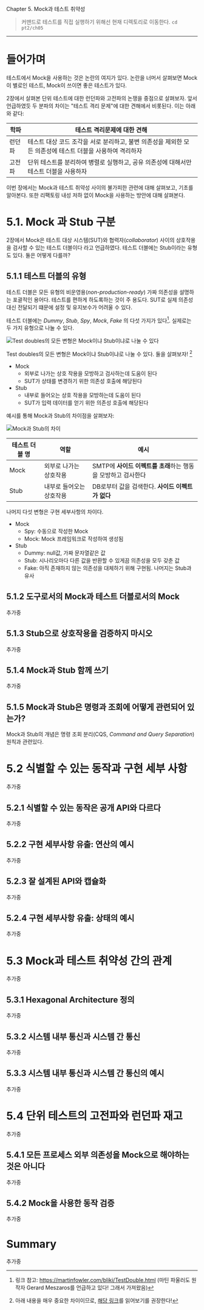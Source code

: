 Chapter 5. Mock과 테스트 취약성

> 커맨드로 테스트를 직접 실행하기 위해선 현재 디렉토리로 이동한다.
>   `cd pt2/ch05`

---

# 들어가며

테스트에서 Mock을 사용하는 것은 논란의 여지가 있다. 논란을 너머서 살펴보면 Mock이 별로인 테스트, Mock이 쓰이면 좋은 테스트가 있다.

2장에서 살펴본 단위 테스트에 대한 런던파와 고전파의 논쟁을 중점으로 살펴보자. 앞서 언급하였듯 두 분파의 차이는 "테스트 격리 문제"에 대한 견해에서 비롯된다. 이는 아래와 같다:

| 학파  | 테스트 격리문제에 대한 견해                                             |
|-----|-------------------------------------------------------------|
| 런던파 | 테스트 대상 코드 조각을 서로 분리하고, 불변 의존성을 제외한 모든 의존성에 테스트 더블을 사용하여 격리하자 |
| 고전파| 단위 테스트를 분리하여 병렬로 실행하고, 공유 의존성에 대해서만 테스트 더블을 사용하자            |

이번 장에서는 Mock과 테스트 취약성 사이의 불가피한 관련에 대해 살펴보고, 기초를 알아본다. 또한 리팩토링 내성 저하 없이 Mock을 사용하는 방안에 대해 살펴본다.

# 5.1. Mock 과 Stub 구분

2장에서 Mock은 테스트 대상 시스템(SUT)와 협력자(_collaborator_) 사이의 상호작용을 검사할 수 있는 테스트 더블이다 라고 언급하였다. 테스트 더블에는 Stub이라는 유형도 있다. 둘은 어떻게 다를까?

## 5.1.1 테스트 더블의 유형

테스트 더블은 모든 유형의 비운영용(_non-production-ready_) 가짜 의존성을 설명하는 포괄적인 용어다. 테스트를 편하게 하도록하는 것이 주 용도다. SUT로 실제 의존성 대신 전달되기 떄문에 설정 및 유지보수가 어려울 수 있다.

테스트 더블에는 _Dummy_, _Stub_, _Spy_, _Mock_, _Fake_ 의 다섯 가지가 있다[^1]. 실제로는 두 가지 유형으로 나눌 수 있다.

![Test doubles의 모든 변형은 Mock이냐 Stub이냐로 나눌 수 있다](./media/001.png)

Test doubles의 모든 변형은 Mock이냐 Stub이냐로 나눌 수 있다. 둘을 살펴보자! [^2]

- Mock
    - 외부로 나가는 상호 작용을 모방하고 검사하는데 도움이 된다
    - SUT가 상태를 변경하기 위한 의존성 호출에 해당된다
- Stub
    - 내부로 들어오는 상호 작용을 모방하는데 도움이 된다
    - SUT가 입력 데이터를 얻기 위한 의존성 호출에 해당된다

예시를 통해 Mock과 Stub의 차이점을 살펴보자:

![Mock과 Stub의 차이](./media/002.png)

|테스트 더블 명|역할| 예시                                    |
|--------------|----|---------------------------------------|
|Mock|외부로 나가는 상호작용| SMTP에 **사이드 이펙트를 초래**하는 행동을 모방하고 검사한다 |
|Stub|내부로 들어오는 상호작용| DB로부터 값을 검색한다. **사이드 이펙트가 없다**        |

나머지 다섯 변형은 구현 세부사항의 차이다.

- Mock
    - Spy: 수동으로 작성한 Mock
    - Mock: Mock 프레임워크로 작성하여 생성됨
- Stub
    - Dummy: null값, 가짜 문자열같은 값
    - Stub: 시나리오마다 다른 값을 반환할 수 있게끔 의존성을 모두 갖춘 값
    - Fake: 아직 존재하지 않는 의존성을 대체하기 위해 구현됨. 나머지는 Stub과 유사

## 5.1.2 도구로서의 Mock과 테스트 더블로서의 Mock

추가중

## 5.1.3 Stub으로 상호작용을 검증하지 마시오

추가중

## 5.1.4 Mock과 Stub 함께 쓰기

추가중

## 5.1.5 Mock과 Stub은 명령과 조회에 어떻게 관련되어 있는가?

Mock과 Stub의 개념은 명령 조회 분리(CQS, _Command and Query Separation_) 원칙과 관련있다.

# 5.2 식별할 수 있는 동작과 구현 세부 사항

추가중

## 5.2.1 식별할 수 있는 동작은 공개 API와 다르다

추가중

## 5.2.2 구현 세부사항 유출: 연산의 예시

추가중

## 5.2.3 잘 설계된 API와 캡슐화

추가중

## 5.2.4 구현 세부사항 유출: 상태의 예시

추가중

# 5.3 Mock과 테스트 취약성 간의 관계

추가중

## 5.3.1 Hexagonal Architecture 정의

추가중

## 5.3.2 시스템 내부 통신과 시스템 간 통신

추가중

## 5.3.3 시스템 내부 통신과 시스템 간 통신의 예시

추가중

# 5.4 단위 테스트의 고전파와 런던파 재고

추가중

## 5.4.1 모든 프로세스 외부 의존성을 Mock으로 해야하는 것은 아니다

추가중

## 5.4.2 Mock을 사용한 동작 검증

추가중

# Summary

추가중

[^1]: 링크 참고: https://martinfowler.com/bliki/TestDouble.html (마틴 파울러도 원작자 Gerard Meszaros를 언급하고 있다! 그래서 가져왔음)
[^2]: 아래 내용을 매우 중요한 차이이므로, [해당 링크](https://martinfowler.com/articles/mocksArentStubs.html)를 읽어보기를 권장한다!
